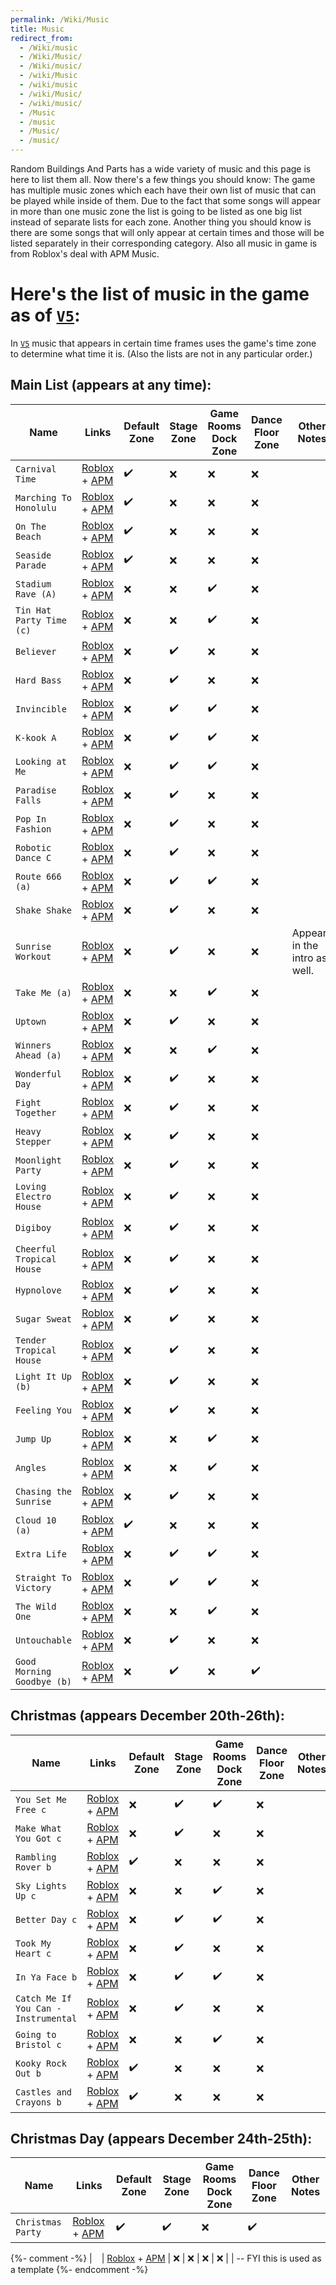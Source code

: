 ```yaml
---
permalink: /Wiki/Music
title: Music
redirect_from:
  - /Wiki/music
  - /Wiki/Music/
  - /Wiki/music/
  - /wiki/Music
  - /wiki/music
  - /wiki/Music/
  - /wiki/music/
  - /Music
  - /music
  - /Music/
  - /music/
---
```


Random Buildings And Parts has a wide variety of music and this page is here to list them all. Now there's a few things you should know: The game has multiple music zones which each have their own list of music that can be played while inside of them. Due to the fact that some songs will appear in more than one music zone the list is going to be listed as one big list instead of separate lists for each zone. Another thing you should know is there are some songs that will only appear at certain times and those will be listed separately in their corresponding category. Also all music in game is from Roblox's deal with APM Music.

# Here's the list of music in the game as of [`V5`](/RBAP-Wiki/Posts/Update-Log/5-0-0):

In [`V5`](/RBAP-Wiki/Posts/Update-Log/5-0-0) music that appears in certain time frames uses the game's time zone to determine what time it is. (Also the lists are not in any particular order.)

## Main List (appears at any time):

| Name | Links | Default Zone | Stage Zone | Game Rooms Dock Zone | Dance Floor Zone | Other Notes |
|-|-|-|-|-|-|-|
| `Carnival Time`						| [Roblox](https://www.roblox.com/library/1848366912) + [APM]() | ✔️ | ❌ | ❌ | ❌ |  |
| `Marching To Honolulu`				| [Roblox](https://www.roblox.com/library/1845891274) + [APM]() | ✔️ | ❌ | ❌ | ❌ |  |
| `On The Beach`						| [Roblox](https://www.roblox.com/library/1845891180) + [APM]() | ✔️ | ❌ | ❌ | ❌ |  |
| `Seaside Parade`						| [Roblox](https://www.roblox.com/library/1848368912) + [APM]() | ✔️ | ❌ | ❌ | ❌ |  |
| `Stadium Rave (A)`					| [Roblox](https://www.roblox.com/library/1846368080) + [APM]() | ❌ | ❌ | ✔️ | ❌ |  |
| `Tin Hat Party Time (c)`				| [Roblox](https://www.roblox.com/library/1838076985) + [APM]() | ❌ | ❌ | ✔️ | ❌ |  |
| `Believer` 							| [Roblox](https://www.roblox.com/library/1844348402) + [APM]() | ❌ | ✔️ | ❌ | ❌ |  |
| `Hard Bass`							| [Roblox](https://www.roblox.com/library/1839247090) + [APM]() | ❌ | ✔️ | ❌ | ❌ |  |
| `Invincible`							| [Roblox](https://www.roblox.com/library/1845426851) + [APM]() | ❌ | ✔️ | ✔️ | ❌ |  |
| `K-kook A`							| [Roblox](https://www.roblox.com/library/1847515957) + [APM]() | ❌ | ✔️ | ✔️ | ❌ |  |
| `Looking at Me`						| [Roblox](https://www.roblox.com/library/1837350830) + [APM]() | ❌ | ✔️ | ✔️ | ❌ |  |
| `Paradise Falls`						| [Roblox](https://www.roblox.com/library/1837879082) + [APM]() | ❌ | ✔️ | ❌ | ❌ |  |
| `Pop In Fashion`						| [Roblox](https://www.roblox.com/library/1848347365) + [APM]() | ❌ | ✔️ | ❌ | ❌ |  |
| `Robotic Dance C`						| [Roblox](https://www.roblox.com/library/1847853099) + [APM]() | ❌ | ✔️ | ❌ | ❌ |  |
| `Route 666 (a)`						| [Roblox](https://www.roblox.com/library/1837711893) + [APM]() | ❌ | ✔️ | ✔️ | ❌ |  |
| `Shake Shake`							| [Roblox](https://www.roblox.com/library/1841590316) + [APM]() | ❌ | ✔️ | ❌ | ❌ |  |
| `Sunrise Workout`						| [Roblox](https://www.roblox.com/library/1837324500) + [APM]() | ❌ | ✔️ | ❌ | ❌ | Appears in the intro as well. |
| `Take Me (a)`							| [Roblox](https://www.roblox.com/library/1847177416) + [APM]() | ❌ | ❌ | ✔️ | ❌ |  |
| `Uptown`								| [Roblox](https://www.roblox.com/library/1845554017) + [APM]() | ❌ | ✔️ | ❌ | ❌ |  |
| `Winners Ahead (a)`					| [Roblox](https://www.roblox.com/library/1848366549) + [APM]() | ❌ | ❌ | ✔️ | ❌ |  |
| `Wonderful Day`						| [Roblox](https://www.roblox.com/library/1843397729) + [APM]() | ❌ | ✔️ | ❌ | ❌ |  |
| `Fight Together`						| [Roblox](https://www.roblox.com/library/1843324336) + [APM]() | ❌ | ✔️ | ❌ | ❌ |  |
| `Heavy Stepper`						| [Roblox](https://www.roblox.com/library/1841675430) + [APM]() | ❌ | ✔️ | ❌ | ❌ |  |
| `Moonlight Party`						| [Roblox](https://www.roblox.com/library/1843367152) + [APM]() | ❌ | ✔️ | ❌ | ❌ |  |
| `Loving Electro House`				| [Roblox](https://www.roblox.com/library/1836160816) + [APM]() | ❌ | ✔️ | ❌ | ❌ |  |
| `Digiboy`								| [Roblox](https://www.roblox.com/library/1841675326) + [APM]() | ❌ | ✔️ | ❌ | ❌ |  |
| `Cheerful Tropical House`				| [Roblox](https://www.roblox.com/library/1836105254) + [APM]() | ❌ | ✔️ | ❌ | ❌ |  |
| `Hypnolove`							| [Roblox](https://www.roblox.com/library/1837663800) + [APM]() | ❌ | ✔️ | ❌ | ❌ |  |
| `Sugar Sweat`							| [Roblox](https://www.roblox.com/library/1841589673) + [APM]() | ❌ | ✔️ | ❌ | ❌ |  |
| `Tender Tropical House`				| [Roblox](https://www.roblox.com/library/1836105293) + [APM]() | ❌ | ✔️ | ❌ | ❌ |  |
| `Light It Up (b)`						| [Roblox](https://www.roblox.com/library/1837999739) + [APM]() | ❌ | ✔️ | ❌ | ❌ |  |
| `Feeling You`							| [Roblox](https://www.roblox.com/library/1837693079) + [APM]() | ❌ | ✔️ | ❌ | ❌ |  |
| `Jump Up`								| [Roblox](https://www.roblox.com/library/1839940083) + [APM]() | ❌ | ❌ | ✔️ | ❌ |  |
| `Angles`								| [Roblox](https://www.roblox.com/library/1841675486) + [APM]() | ❌ | ❌ | ✔️ | ❌ |  |
| `Chasing the Sunrise`					| [Roblox](https://www.roblox.com/library/1837997983) + [APM]() | ❌ | ✔️ | ❌ | ❌ |  |
| `Cloud 10 (a)`						| [Roblox](https://www.roblox.com/library/1840067026) + [APM]() | ✔️ | ❌ | ❌ | ❌ |  |
| `Extra Life`							| [Roblox](https://www.roblox.com/library/1836002215) + [APM]() | ❌ | ✔️ | ✔️ | ❌ |  |
| `Straight To Victory`					| [Roblox](https://www.roblox.com/library/1838659202) + [APM]() | ❌ | ✔️ | ✔️ | ❌ |  |
| `The Wild One`						| [Roblox](https://www.roblox.com/library/1848269623) + [APM]() | ❌ | ❌ | ✔️ | ❌ |  |
| `Untouchable`							| [Roblox](https://www.roblox.com/library/1837681287) + [APM]() | ❌ | ✔️ | ❌ | ❌ |  |
| `Good Morning Goodbye (b)`			| [Roblox](https://www.roblox.com/library/1840058466) + [APM]() | ❌ | ✔️ | ❌ | ✔️ |  |

## Christmas (appears December 20th-26th):

| Name | Links | Default Zone | Stage Zone | Game Rooms Dock Zone | Dance Floor Zone | Other Notes |
|-|-|-|-|-|-|-|
| `You Set Me Free c` 					| [Roblox](https://www.roblox.com/library/1841446105) + [APM]() | ❌ | ✔️ | ✔️ | ❌ |  |
| `Make What You Got c` 				| [Roblox](https://www.roblox.com/library/1841445653) + [APM]() | ❌ | ✔️ | ❌ | ❌ |  |
| `Rambling Rover b` 					| [Roblox](https://www.roblox.com/library/1841445791) + [APM]() | ✔️ | ❌ | ❌ | ❌ |  |
| `Sky Lights Up c` 					| [Roblox](https://www.roblox.com/library/1841445882) + [APM]() | ❌ | ❌ | ✔️ | ❌ |  |
| `Better Day c` 						| [Roblox](https://www.roblox.com/library/1841445990) + [APM]() | ❌ | ✔️ | ✔️ | ❌ |  |
| `Took My Heart c` 					| [Roblox](https://www.roblox.com/library/1841445989) + [APM]() | ❌ | ✔️ | ❌ | ❌ |  |
| `In Ya Face b` 						| [Roblox](https://www.roblox.com/library/1841446197) + [APM]() | ❌ | ✔️ | ✔️ | ❌ |  |
| `Catch Me If You Can - Instrumental` 	| [Roblox](https://www.roblox.com/library/1841446225) + [APM]() | ❌ | ✔️ | ❌ | ❌ |  |
| `Going to Bristol c` 					| [Roblox](https://www.roblox.com/library/1841446286) + [APM]() | ❌ | ❌ | ✔️ | ❌ |  |
| `Kooky Rock Out b` 					| [Roblox](https://www.roblox.com/library/1841446245) + [APM]() | ✔️ | ❌ | ❌ | ❌ |  |
| `Castles and Crayons b`			 	| [Roblox](https://www.roblox.com/library/1841446397) + [APM]() | ✔️ | ❌ | ❌ | ❌ |  |

## Christmas Day (appears December 24th-25th):

| Name | Links | Default Zone | Stage Zone | Game Rooms Dock Zone | Dance Floor Zone | Other Notes |
|-|-|-|-|-|-|-|
| `Christmas Party`						| [Roblox](https://www.roblox.com/library/1841446876) + [APM]() | ✔️ | ✔️ | ❌ | ✔️ |  |

{%- comment -%} | ` ` | [Roblox](https://www.roblox.com/library/) + [APM]() | ❌ | ❌ | ❌ | ❌ |  | -- FYI this is used as a template {%- endcomment -%}
